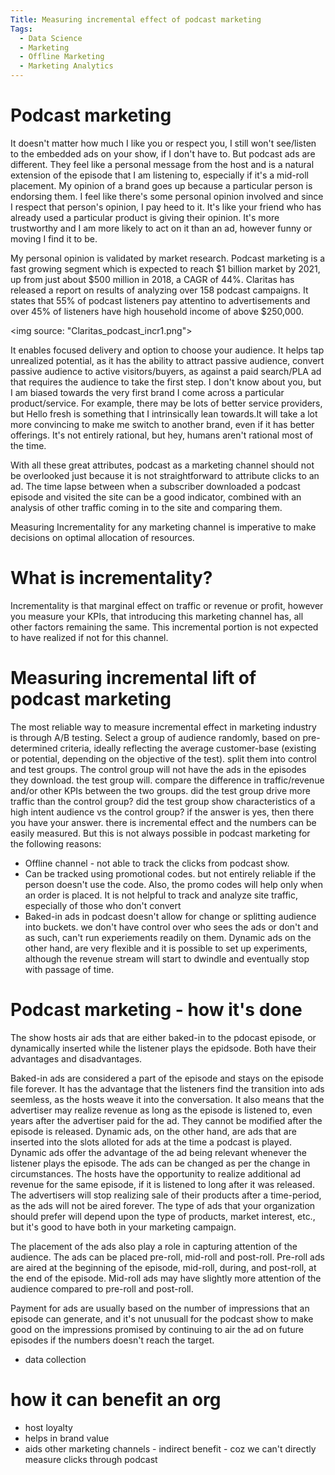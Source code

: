 ```yaml
---
Title: Measuring incremental effect of podcast marketing
Tags:
  - Data Science
  - Marketing
  - Offline Marketing
  - Marketing Analytics
---
```


# Podcast marketing

It doesn't matter how much I like you or respect you, I still won't see/listen to the embedded ads on your show, if I don't have to. But podcast ads are different. They feel like a personal message from the host and is a natural extension of the episode that I am listening to, especially if it's a mid-roll placement. My opinion of a brand goes up because a particular person is endorsing them. I feel like there's some personal opinion involved and since I respect that person's opinion, I pay heed to it. It's like your friend who has already used a particular product is giving their opinion. It's more trustworthy and I am more likely to act on it than an ad, however funny or moving I find it to be. 

My personal opinion is validated by market research. Podcast marketing is a fast growing segment which is expected to reach $1 billion market by 2021, up from just about $500 million in 2018, a CAGR of 44%. Claritas has released a report on results of analyzing over 158 podcast campaigns. It states that 55% of podcast listeners pay attentino to advertisements and over 45% of listeners have high household income of above $250,000. 

<img source: "Claritas_podcast_incr1.png">

It enables focused delivery and option to choose your audience. It helps tap unrealized potential, as it has the ability to attract passive audience, convert passive audience to active visitors/buyers, as against a paid search/PLA ad that requires the audience to take the first step. I don't know about you, but I am biased towards the very first brand I come across a particular product/service. For example, there may be lots of better service providers, but Hello fresh is something that I intrinsically lean towards.It will take a lot more convincing to make me switch to another brand, even if it has better offerings. It's not entirely rational, but hey, humans aren't rational most of the time. 

With all these great attributes, podcast as a marketing channel should not be overlooked just because it is not straightforward to attribute clicks to an ad. The time lapse between when a subscriber downloaded a podcast episode and visited the site can be a good indicator, combined with an analysis of other traffic coming in to the site and comparing them.

Measuring Incrementality for any marketing channel is imperative to make decisions on optimal allocation of resources. 

# What is incrementality?

Incrementality is that marginal effect on traffic or revenue or profit, however you measure your KPIs, that introducing this marketing channel has, all other factors remaining the same. This incremental portion is not expected to have realized if not for this channel. 

# Measuring incremental lift of podcast marketing

The most reliable way to measure incremental effect in marketing industry is through A/B testing. Select a group of audience randomly, based on pre-determined criteria, ideally reflecting the average customer-base (existing or potential, depending on the objective of the test). split them into control and test groups. The control group will not have the ads in the episodes they download. the test group will. compare the difference in traffic/revenue and/or other KPIs between the two groups. did the test group drive more traffic than the control group? did the test group show characteristics of a high intent audience vs the control group? if the answer is yes, then there you have your answer. there is incremental effect and the numbers can be easily measured. But this is not always possible in podcast marketing for the following reasons:

- Offline channel - not able to track the clicks from podcast show. 
- Can be tracked using promotional codes. but not entirely reliable if the person doesn't use the code. Also, the promo codes will help only when an order is placed. It is not helpful to track and analyze site traffic, especially of those who don't convert
- Baked-in ads in podcast doesn't allow for change or splitting audience into buckets. we don't have control over who sees the ads or don't and as such, can't run experiements readily on them. Dynamic ads on the other hand, are very flexible and it is possible to set up experiments, although the revenue stream will start to dwindle and eventually stop with passage of time. 

# Podcast marketing - how it's done

The show hosts air ads that are either baked-in to the pdocast episode, or dynamically inserted while the listener plays the epidsode. Both have their advantages and disadvantages. 

Baked-in ads are considered a part of the episode and stays on the episode file forever. It has the advantage that the listeners find the transition into ads seemless, as the hosts weave it into the conversation. It also means that the advertiser may realize revenue as long as the episode is listened to, even years after the advertiser paid for the ad. They cannot be modified after the episode is released. Dynamic ads, on the other hand, are ads that are inserted into the slots alloted for ads at the time a podcast is played. Dynamic ads offer the advantage of the ad being relevant whenever the listener plays the episode. The ads can be changed as per the change in circumstances. The hosts have the opportunity to realize additional ad revenue for the same episode, if it is listened to long after it was released. The advertisers will stop realizing sale of their products after a time-period, as the ads will not be aired forever. The type of ads that your organization should prefer will depend upon the type of products, market interest, etc., but it's good to have both in your marketing campaign.

The placement of the ads also play a role in capturing attention of the audience. The ads can be placed pre-roll, mid-roll and post-roll. Pre-roll ads are aired at the beginning of the episode, mid-roll, during, and post-roll, at the end of the episode. Mid-roll ads may have slightly more attention of the audience compared to pre-roll and post-roll.

Payment for ads are usually based on the number of impressions that an episode can generate, and it's not unusuall for the podcast show to make good on the impressions promised by continuing to air the ad on future episodes if the numbers doesn't reach the target.


- data collection

# how it can benefit an org
- host loyalty
- helps in brand value
- aids other marketing channels - indirect benefit - coz we can't directly measure clicks through podcast



